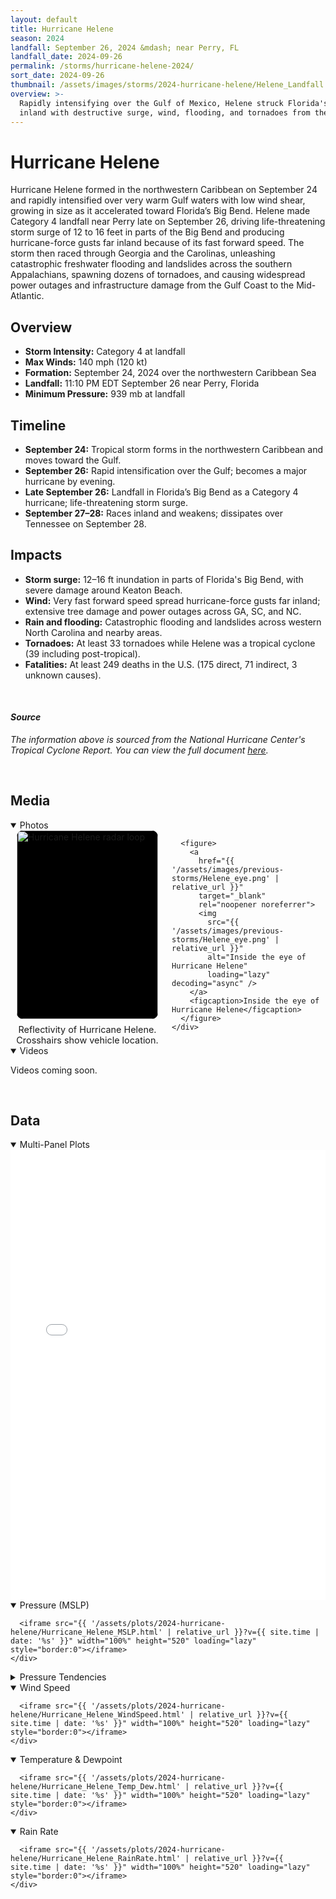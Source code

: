 ```yaml
---
layout: default
title: Hurricane Helene
season: 2024
landfall: September 26, 2024 &mdash; near Perry, FL
landfall_date: 2024-09-26
permalink: /storms/hurricane-helene-2024/
sort_date: 2024-09-26
thumbnail: /assets/images/storms/2024-hurricane-helene/Helene_Landfall.jpg
overview: >-
  Rapidly intensifying over the Gulf of Mexico, Helene struck Florida's Big Bend as a Category 4 hurricane before racing
  inland with destructive surge, wind, flooding, and tornadoes from the Gulf Coast to the Appalachians.
---
```


<h1 class="storm-page__title">Hurricane Helene</h1>
Hurricane Helene formed in the northwestern Caribbean on September 24 and rapidly intensified over very warm Gulf waters with low wind shear, growing in size as it accelerated toward Florida’s Big Bend. Helene made Category 4 landfall near Perry late on September 26, driving life-threatening storm surge of 12 to 16 feet in parts of the Big Bend and producing hurricane-force gusts far inland because of its fast forward speed. The storm then raced through Georgia and the Carolinas, unleashing catastrophic freshwater flooding and landslides across the southern Appalachians, spawning dozens of tornadoes, and causing widespread power outages and infrastructure damage from the Gulf Coast to the Mid-Atlantic.

## Overview
- **Storm Intensity:** Category 4 at landfall
- **Max Winds:** 140 mph (120 kt)
- **Formation:** September 24, 2024 over the northwestern Caribbean Sea
- **Landfall:** 11:10 PM EDT September 26 near Perry, Florida
- **Minimum Pressure:** 939 mb at landfall

## Timeline
- **September 24:** Tropical storm forms in the northwestern Caribbean and moves toward the Gulf.
- **September 26:** Rapid intensification over the Gulf; becomes a major hurricane by evening.
- **Late September 26:** Landfall in Florida’s Big Bend as a Category 4 hurricane; life-threatening storm surge.
- **September 27–28:** Races inland and weakens; dissipates over Tennessee on September 28.

## Impacts
- **Storm surge:** 12–16 ft inundation in parts of Florida's Big Bend, with severe damage around Keaton Beach.
- **Wind:** Very fast forward speed spread hurricane-force gusts far inland; extensive tree damage and power outages across GA, SC, and NC.
- **Rain and flooding:** Catastrophic flooding and landslides across western North Carolina and nearby areas.
- **Tornadoes:** At least 33 tornadoes while Helene was a tropical cyclone (39 including post-tropical).
- **Fatalities:** At least 249 deaths in the U.S. (175 direct, 71 indirect, 3 unknown causes).

<br />

#### _Source_
<em>The information above is sourced from the National Hurricane Center's Tropical Cyclone Report. You can view the full document <a href="https://www.nhc.noaa.gov/data/tcr/AL092024_Helene.pdf" target="_blank" rel="noopener noreferrer">here</a>.</em>

<br />

## Media

<!-- Helene-only local styles to match Milton layout without affecting other pages. -->
<style>
  #helene-photos {
    width: 100%;
    margin: 0 auto;
  }
  #helene-photos .media-row {
    display: grid;
    grid-template-columns: repeat(2, minmax(0, 1fr));
    gap: 0.75rem;
    align-items: stretch;
  }
  #helene-photos figure {
    margin: 0;
    display: flex;
    flex-direction: column;
  }
  #helene-photos figure a {
    display: block;
    width: 92%;
    margin: 0 auto;
    padding: 0;
    background-color: #000;
    border-radius: 10px;
    overflow: hidden;
  }
  #helene-photos figure:first-child a,
  #helene-photos figure:last-child a {
    aspect-ratio: 3 / 4;
  }
  #helene-photos img {
    display: block;
    width: 100% !important;
    height: 100% !important;
    object-fit: cover !important;
  }
  #helene-photos figcaption {
    text-align: center;
    font-size: 0.9rem;
    padding-top: 0.5rem;
  }
  @media (max-width: 900px) {
    #helene-photos .media-row {
      grid-template-columns: 1fr;
    }
    #helene-photos figure a {
      flex: none;
    }
  }
</style>

<details class="storm-plot-group" open>
  <summary class="storm-plot-summary">Photos</summary>
  <div id="helene-photos" class="media-wide"
       style="--media-base-width: calc(100% + 6rem); --media-max-target: 1500px; --media-gutter: 1rem;">
    <div class="media-row two-up media-row--fill media-row--equal-height">
      <figure>
        <a
          href="{{ '/assets/images/previous-storms/Helene_radar.GIF' | relative_url }}"
          target="_blank"
          rel="noopener noreferrer">
          <img
            src="{{ '/assets/images/previous-storms/Helene_radar.GIF' | relative_url }}"
            alt="Hurricane Helene radar loop"
            loading="lazy" decoding="async" />
        </a>
        <figcaption>Reflectivity of Hurricane Helene. Crosshairs show vehicle location.</figcaption>
      </figure>

      <figure>
        <a
          href="{{ '/assets/images/previous-storms/Helene_eye.png' | relative_url }}"
          target="_blank"
          rel="noopener noreferrer">
          <img
            src="{{ '/assets/images/previous-storms/Helene_eye.png' | relative_url }}"
            alt="Inside the eye of Hurricane Helene"
            loading="lazy" decoding="async" />
        </a>
        <figcaption>Inside the eye of Hurricane Helene</figcaption>
      </figure>
    </div>
  </div>
</details>

<details class="storm-plot-group" open>
  <summary class="storm-plot-summary">Videos</summary>
  <p>Videos coming soon.</p>
</details>

<br />

<!-- DATA-SECTION:START -->

<h2>Data</h2>

<div class="storm-data">
  <details class="storm-plot-group" open>
    <summary class="storm-plot-summary">Multi-Panel Plots</summary>
    <div class="storm-plot storm-multi-panels">
      <div class="storm-multi-panels__frame">
        <iframe src="{{ '/assets/plots/2024-hurricane-helene/Hurricane_Helene_MultiPanel.html' | relative_url }}?v={{ site.time | date: '%s' }}" width="100%" height="720" loading="lazy" style="border:0"></iframe>
      </div>
    </div>
  </details>
  <details class="storm-plot-group" open>
    <summary class="storm-plot-summary">Pressure (MSLP)</summary>
    <div class="storm-plot">

      <iframe src="{{ '/assets/plots/2024-hurricane-helene/Hurricane_Helene_MSLP.html' | relative_url }}?v={{ site.time | date: '%s' }}" width="100%" height="520" loading="lazy" style="border:0"></iframe>
    </div>
  </details>
  <details class="storm-plot-group">
    <summary class="storm-plot-summary">Pressure Tendencies</summary>
    <div class="storm-plot">
      <iframe src="{{ '/assets/plots/2024-hurricane-helene/Hurricane_Helene_PTendency_5min.html' | relative_url }}?v={{ site.time | date: '%s' }}" width="100%" height="520" loading="lazy" style="border:0"></iframe>
    </div>
    <div class="storm-plot">
      <iframe src="{{ '/assets/plots/2024-hurricane-helene/Hurricane_Helene_PTendency_10min.html' | relative_url }}?v={{ site.time | date: '%s' }}" width="100%" height="520" loading="lazy" style="border:0"></iframe>
    </div>
    <div class="storm-plot">
      <iframe src="{{ '/assets/plots/2024-hurricane-helene/Hurricane_Helene_PTendency_15min.html' | relative_url }}?v={{ site.time | date: '%s' }}" width="100%" height="520" loading="lazy" style="border:0"></iframe>
    </div>
    <div class="storm-plot">
      <iframe src="{{ '/assets/plots/2024-hurricane-helene/Hurricane_Helene_PTendency_30min.html' | relative_url }}?v={{ site.time | date: '%s' }}" width="100%" height="520" loading="lazy" style="border:0"></iframe>
    </div>
    <div class="storm-plot">
      <iframe src="{{ '/assets/plots/2024-hurricane-helene/Hurricane_Helene_PTendency_1hour.html' | relative_url }}?v={{ site.time | date: '%s' }}" width="100%" height="520" loading="lazy" style="border:0"></iframe>
    </div>
  </details>
  <details class="storm-plot-group" open>
    <summary class="storm-plot-summary">Wind Speed</summary>
    <div class="storm-plot">

      <iframe src="{{ '/assets/plots/2024-hurricane-helene/Hurricane_Helene_WindSpeed.html' | relative_url }}?v={{ site.time | date: '%s' }}" width="100%" height="520" loading="lazy" style="border:0"></iframe>
    </div>
  </details>
  <details class="storm-plot-group" open>
    <summary class="storm-plot-summary">Temperature &amp; Dewpoint</summary>
    <div class="storm-plot">

      <iframe src="{{ '/assets/plots/2024-hurricane-helene/Hurricane_Helene_Temp_Dew.html' | relative_url }}?v={{ site.time | date: '%s' }}" width="100%" height="520" loading="lazy" style="border:0"></iframe>
    </div>
  </details>
  <details class="storm-plot-group" open>
    <summary class="storm-plot-summary">Rain Rate</summary>
    <div class="storm-plot">

      <iframe src="{{ '/assets/plots/2024-hurricane-helene/Hurricane_Helene_RainRate.html' | relative_url }}?v={{ site.time | date: '%s' }}" width="100%" height="520" loading="lazy" style="border:0"></iframe>
    </div>
  </details>
</div>
<!-- DATA-SECTION:END -->
